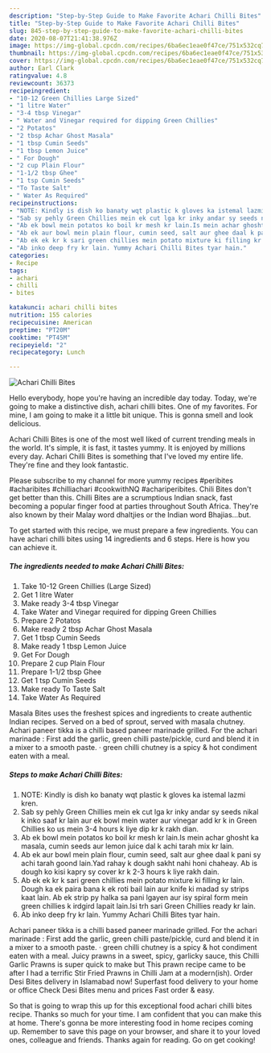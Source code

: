 ```yaml
---
description: "Step-by-Step Guide to Make Favorite Achari Chilli Bites"
title: "Step-by-Step Guide to Make Favorite Achari Chilli Bites"
slug: 845-step-by-step-guide-to-make-favorite-achari-chilli-bites
date: 2020-08-07T21:41:38.976Z
image: https://img-global.cpcdn.com/recipes/6ba6ec1eae0f47ce/751x532cq70/achari-chilli-bites-recipe-main-photo.jpg
thumbnail: https://img-global.cpcdn.com/recipes/6ba6ec1eae0f47ce/751x532cq70/achari-chilli-bites-recipe-main-photo.jpg
cover: https://img-global.cpcdn.com/recipes/6ba6ec1eae0f47ce/751x532cq70/achari-chilli-bites-recipe-main-photo.jpg
author: Earl Clark
ratingvalue: 4.8
reviewcount: 36373
recipeingredient:
- "10-12 Green Chillies Large Sized"
- "1 litre Water"
- "3-4 tbsp Vinegar"
- " Water and Vinegar required for dipping Green Chillies"
- "2 Potatos"
- "2 tbsp Achar Ghost Masala"
- "1 tbsp Cumin Seeds"
- "1 tbsp Lemon Juice"
- " For Dough"
- "2 cup Plain Flour"
- "1-1/2 tbsp Ghee"
- "1 tsp Cumin Seeds"
- "To Taste Salt"
- " Water As Required"
recipeinstructions:
- "NOTE: Kindly is dish ko banaty wqt plastic k gloves ka istemal lazmi kren."
- "Sab sy pehly Green Chillies mein ek cut lga kr inky andar sy seeds nikal k inko saaf kr lain aur ek bowl mein water aur vinegar add kr k in Green Chillies ko us mein 3-4 hours k liye dip kr k rakh dian."
- "Ab ek bowl mein potatos ko boil kr mesh kr lain.Is mein achar ghosht ka masala, cumin seeds aur lemon juice dal k achi tarah mix kr lain."
- "Ab ek aur bowl mein plain flour, cumin seed, salt aur ghee daal k pani sy achi tarah goond lain.Yad rahay k dough sakht nahi honi chaheay. Ab is dough ko kisi kapry sy cover kr k 2-3 hours k liye rakh dain."
- "Ab ek ek kr k sari green chillies mein potato mixture ki filling kr lain. Dough ka ek paira bana k ek roti bail lain aur knife ki madad sy strips kaat lain. Ab ek strip py halka sa pani lgayen aur isy spiral form mein green chillies k irdgird lapait lain.Isi trh sari Green Chillies ready kr lain."
- "Ab inko deep fry kr lain. Yummy Achari Chilli Bites tyar hain."
categories:
- Recipe
tags:
- achari
- chilli
- bites

katakunci: achari chilli bites 
nutrition: 155 calories
recipecuisine: American
preptime: "PT20M"
cooktime: "PT45M"
recipeyield: "2"
recipecategory: Lunch

---
```



![Achari Chilli Bites](https://img-global.cpcdn.com/recipes/6ba6ec1eae0f47ce/751x532cq70/achari-chilli-bites-recipe-main-photo.jpg)

Hello everybody, hope you're having an incredible day today. Today, we're going to make a distinctive dish, achari chilli bites. One of my favorites. For mine, I am going to make it a little bit unique. This is gonna smell and look delicious.

Achari Chilli Bites is one of the most well liked of current trending meals in the world. It's simple, it is fast, it tastes yummy. It is enjoyed by millions every day. Achari Chilli Bites is something that I've loved my entire life. They're fine and they look fantastic.

Please subscribe to my channel for more yummy recipes #peribites #acharibites #chilliachari #cookwithNQ #achariperibites. Chili Bites don&#39;t get better than this. Chilli Bites are a scrumptious Indian snack, fast becoming a popular finger food at parties throughout South Africa. They&#39;re also known by their Malay word dhaltjies or the Indian word Bhajias…but.


To get started with this recipe, we must prepare a few ingredients. You can have achari chilli bites using 14 ingredients and 6 steps. Here is how you can achieve it.

<!--inarticleads1-->

##### The ingredients needed to make Achari Chilli Bites:

1. Take 10-12 Green Chillies (Large Sized)
1. Get 1 litre Water
1. Make ready 3-4 tbsp Vinegar
1. Take  Water and Vinegar required for dipping Green Chillies
1. Prepare 2 Potatos
1. Make ready 2 tbsp Achar Ghost Masala
1. Get 1 tbsp Cumin Seeds
1. Make ready 1 tbsp Lemon Juice
1. Get  For Dough
1. Prepare 2 cup Plain Flour
1. Prepare 1-1/2 tbsp Ghee
1. Get 1 tsp Cumin Seeds
1. Make ready To Taste Salt
1. Take  Water As Required


Masala Bites uses the freshest spices and ingredients to create authentic Indian recipes. Served on a bed of sprout, served with masala chutney. Achari paneer tikka is a chilli based paneer marinade grilled. For the achari marinade : First add the garlic, green chilli paste/pickle, curd and blend it in a mixer to a smooth paste. · green chilli chutney is a spicy &amp; hot condiment eaten with a meal. 

<!--inarticleads2-->

##### Steps to make Achari Chilli Bites:

1. NOTE: Kindly is dish ko banaty wqt plastic k gloves ka istemal lazmi kren.
1. Sab sy pehly Green Chillies mein ek cut lga kr inky andar sy seeds nikal k inko saaf kr lain aur ek bowl mein water aur vinegar add kr k in Green Chillies ko us mein 3-4 hours k liye dip kr k rakh dian.
1. Ab ek bowl mein potatos ko boil kr mesh kr lain.Is mein achar ghosht ka masala, cumin seeds aur lemon juice dal k achi tarah mix kr lain.
1. Ab ek aur bowl mein plain flour, cumin seed, salt aur ghee daal k pani sy achi tarah goond lain.Yad rahay k dough sakht nahi honi chaheay. Ab is dough ko kisi kapry sy cover kr k 2-3 hours k liye rakh dain.
1. Ab ek ek kr k sari green chillies mein potato mixture ki filling kr lain. Dough ka ek paira bana k ek roti bail lain aur knife ki madad sy strips kaat lain. Ab ek strip py halka sa pani lgayen aur isy spiral form mein green chillies k irdgird lapait lain.Isi trh sari Green Chillies ready kr lain.
1. Ab inko deep fry kr lain. Yummy Achari Chilli Bites tyar hain.


Achari paneer tikka is a chilli based paneer marinade grilled. For the achari marinade : First add the garlic, green chilli paste/pickle, curd and blend it in a mixer to a smooth paste. · green chilli chutney is a spicy &amp; hot condiment eaten with a meal. Juicy prawns in a sweet, spicy, garlicky sauce, this Chilli Garlic Prawns is super quick to make but This prawn recipe came to be after I had a terrific Stir Fried Prawns in Chilli Jam at a modern(ish). Order Desi Bites delivery in Islamabad now! Superfast food delivery to your home or office Check Desi Bites menu and prices Fast order &amp; easy. 

So that is going to wrap this up for this exceptional food achari chilli bites recipe. Thanks so much for your time. I am confident that you can make this at home. There's gonna be more interesting food in home recipes coming up. Remember to save this page on your browser, and share it to your loved ones, colleague and friends. Thanks again for reading. Go on get cooking!
